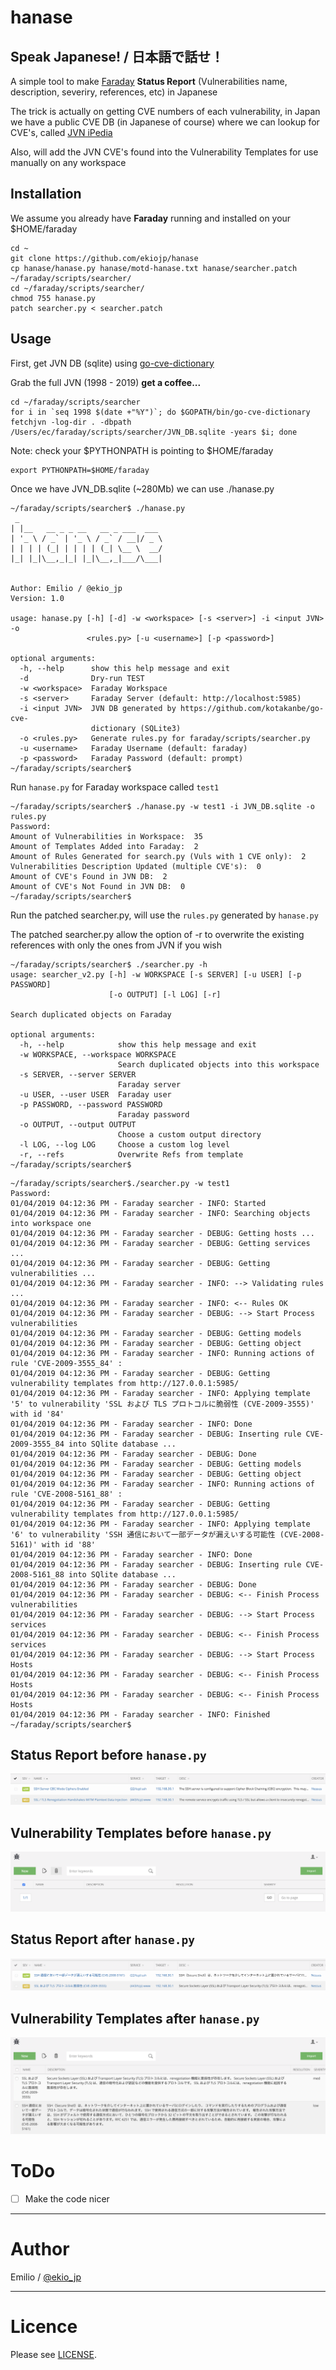 # hanase

## Speak Japanese! / 日本語で話せ！

A simple tool to make [Faraday](https://github.com/infobyte/faraday) **Status Report** (Vulnerabilities name, description, severiry, references, etc) in Japanese

The trick is actually on getting CVE numbers of each vulnerability, in Japan we have a public CVE DB (in Japanese of course) where we can lookup for CVE's, called [JVN iPedia](https://jvndb.jvn.jp/index.html)

Also, will add the JVN CVE's found into the Vulnerability Templates for use manually on any workspace

## Installation

We assume you already have **Faraday** running and installed on your $HOME/faraday

```
cd ~
git clone https://github.com/ekiojp/hanase
cp hanase/hanase.py hanase/motd-hanase.txt hanase/searcher.patch ~/faraday/scripts/searcher/
cd ~/faraday/scripts/searcher/
chmod 755 hanase.py
patch searcher.py < searcher.patch
```

## Usage

First, get JVN DB (sqlite) using [go-cve-dictionary](https://github.com/kotakanbe/go-cve-dictionary#deploy-go-cve-dictionary)

Grab the full JVN (1998 - 2019) **get a coffee...**

```
cd ~/faraday/scripts/searcher
for i in `seq 1998 $(date +"%Y")`; do $GOPATH/bin/go-cve-dictionary fetchjvn -log-dir . -dbpath /Users/ec/faraday/scripts/searcher/JVN_DB.sqlite -years $i; done
```

Note: check your $PYTHONPATH is pointing to $HOME/faraday
```
export PYTHONPATH=$HOME/faraday
```

Once we have JVN_DB.sqlite (~280Mb) we can use ./hanase.py
```
~/faraday/scripts/searcher$ ./hanase.py
 _
| |__   __ _ _ __   __ _ ___  ___
| '_ \ / _` | '_ \ / _` / __|/ _ \
| | | | (_| | | | | (_| \__ \  __/
|_| |_|\__,_|_| |_|\__,_|___/\___|


Author: Emilio / @ekio_jp
Version: 1.0

usage: hanase.py [-h] [-d] -w <workspace> [-s <server>] -i <input JVN> -o
                 <rules.py> [-u <username>] [-p <password>]

optional arguments:
  -h, --help      show this help message and exit
  -d              Dry-run TEST
  -w <workspace>  Faraday Workspace
  -s <server>     Faraday Server (default: http://localhost:5985)
  -i <input JVN>  JVN DB generated by https://github.com/kotakanbe/go-cve-
                  dictionary (SQLite3)
  -o <rules.py>   Generate rules.py for faraday/scripts/searcher.py
  -u <username>   Faraday Username (default: faraday)
  -p <password>   Faraday Password (default: prompt)
~/faraday/scripts/searcher$
```

Run `hanase.py` for Faraday workspace called `test1`

```
~/faraday/scripts/searcher$ ./hanase.py -w test1 -i JVN_DB.sqlite -o rules.py
Password:
Amount of Vulnerabilities in Workspace:  35
Amount of Templates Added into Faraday:  2
Amount of Rules Generated for search.py (Vuls with 1 CVE only):  2
Vulnerabilities Description Updated (multiple CVE's):  0
Amount of CVE's Found in JVN DB:  2
Amount of CVE's Not Found in JVN DB:  0
~/faraday/scripts/searcher$
```

Run the patched searcher.py, will use the `rules.py` generated by `hanase.py`

The patched searcher.py allow the option of -r to overwrite the existing references with only the ones from JVN if you wish

```
~/faraday/scripts/searcher$ ./searcher.py -h
usage: searcher_v2.py [-h] -w WORKSPACE [-s SERVER] [-u USER] [-p PASSWORD]
                      [-o OUTPUT] [-l LOG] [-r]

Search duplicated objects on Faraday

optional arguments:
  -h, --help            show this help message and exit
  -w WORKSPACE, --workspace WORKSPACE
                        Search duplicated objects into this workspace
  -s SERVER, --server SERVER
                        Faraday server
  -u USER, --user USER  Faraday user
  -p PASSWORD, --password PASSWORD
                        Faraday password
  -o OUTPUT, --output OUTPUT
                        Choose a custom output directory
  -l LOG, --log LOG     Choose a custom log level
  -r, --refs            Overwrite Refs from template
~/faraday/scripts/searcher$
```

```
~/faraday/scripts/searcher$./searcher.py -w test1
Password:
01/04/2019 04:12:36 PM - Faraday searcher - INFO: Started
01/04/2019 04:12:36 PM - Faraday searcher - INFO: Searching objects into workspace one
01/04/2019 04:12:36 PM - Faraday searcher - DEBUG: Getting hosts ...
01/04/2019 04:12:36 PM - Faraday searcher - DEBUG: Getting services ...
01/04/2019 04:12:36 PM - Faraday searcher - DEBUG: Getting vulnerabilities ...
01/04/2019 04:12:36 PM - Faraday searcher - INFO: --> Validating rules ...
01/04/2019 04:12:36 PM - Faraday searcher - INFO: <-- Rules OK
01/04/2019 04:12:36 PM - Faraday searcher - DEBUG: --> Start Process vulnerabilities
01/04/2019 04:12:36 PM - Faraday searcher - DEBUG: Getting models
01/04/2019 04:12:36 PM - Faraday searcher - DEBUG: Getting object
01/04/2019 04:12:36 PM - Faraday searcher - INFO: Running actions of rule 'CVE-2009-3555_84' :
01/04/2019 04:12:36 PM - Faraday searcher - DEBUG: Getting vulnerability templates from http://127.0.0.1:5985/
01/04/2019 04:12:36 PM - Faraday searcher - INFO: Applying template '5' to vulnerability 'SSL および TLS プロトコルに脆弱性 (CVE-2009-3555)' with id '84'
01/04/2019 04:12:36 PM - Faraday searcher - INFO: Done
01/04/2019 04:12:36 PM - Faraday searcher - DEBUG: Inserting rule CVE-2009-3555_84 into SQlite database ...
01/04/2019 04:12:36 PM - Faraday searcher - DEBUG: Done
01/04/2019 04:12:36 PM - Faraday searcher - DEBUG: Getting models
01/04/2019 04:12:36 PM - Faraday searcher - DEBUG: Getting object
01/04/2019 04:12:36 PM - Faraday searcher - INFO: Running actions of rule 'CVE-2008-5161_88' :
01/04/2019 04:12:36 PM - Faraday searcher - DEBUG: Getting vulnerability templates from http://127.0.0.1:5985/
01/04/2019 04:12:36 PM - Faraday searcher - INFO: Applying template '6' to vulnerability 'SSH 通信において一部データが漏えいする可能性 (CVE-2008-5161)' with id '88'
01/04/2019 04:12:36 PM - Faraday searcher - INFO: Done
01/04/2019 04:12:36 PM - Faraday searcher - DEBUG: Inserting rule CVE-2008-5161_88 into SQlite database ...
01/04/2019 04:12:36 PM - Faraday searcher - DEBUG: Done
01/04/2019 04:12:36 PM - Faraday searcher - DEBUG: <-- Finish Process vulnerabilities
01/04/2019 04:12:36 PM - Faraday searcher - DEBUG: --> Start Process services
01/04/2019 04:12:36 PM - Faraday searcher - DEBUG: <-- Finish Process services
01/04/2019 04:12:36 PM - Faraday searcher - DEBUG: --> Start Process Hosts
01/04/2019 04:12:36 PM - Faraday searcher - DEBUG: <-- Finish Process Hosts
01/04/2019 04:12:36 PM - Faraday searcher - DEBUG: <-- Finish Process Hosts
01/04/2019 04:12:36 PM - Faraday searcher - INFO: Finished
~/faraday/scripts/searcher$
```

## Status Report **before** `hanase.py`

![status_before](screenshot_before.png)

## Vulnerability Templates **before** `hanase.py`

![vultlp_before](screenshot_vul_before.png)

## Status Report **after** `hanase.py`

![status_after](screenshot_after.png)

## Vulnerability Templates **after** `hanase.py`

![status_after](screenshot_vul_after.png)


# ToDo

- [ ] Make the code nicer

----

# Author

Emilio / [@ekio_jp](https://twitter.com/ekio_jp)

----

# Licence

Please see [LICENSE](https://github.com/ekiojp/hanase/blob/master/LICENSE).
